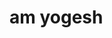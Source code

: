 

<!DOCTYPE html>
<html lang="en">
<head>
    <meta charset="UTF-8">
    <meta name="viewport" content="width=device-width, initial-scale=1.0">
    <title>Day1</title>
</head>
<body>
     <h1>am yogesh</h1>
</body>
</html>

